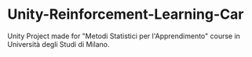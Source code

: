 # Unity-Reinforcement-Learning-Car
Unity Project made for "Metodi Statistici per l'Apprendimento" course in Università degli Studi di Milano.
